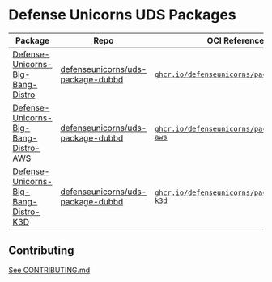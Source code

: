 # Defense Unicorns UDS Packages

| Package                                                                                                                      | Repo                                                                                              | OCI Reference                                                                                                                    | Tag            |
| ---------------------------------------------------------------------------------------------------------------------------- | ------------------------------------------------------------------------------------------------- | -------------------------------------------------------------------------------------------------------------------------------- | -------------- |
| [Defense-Unicorns-Big-Bang-Distro](https://github.com/defenseunicorns/uds-package-dubbd/pkgs/container/packages%2Fdubbd)         | [defenseunicorns/uds-package-dubbd](https://github.com/defenseunicorns/uds-package-dubbd) | [`ghcr.io/defenseunicorns/packages/dubbd`](https://ghcr.io/defenseunicorns/packages/dubbd) | `0.5.0-amd64` |
| [Defense-Unicorns-Big-Bang-Distro-AWS](https://github.com/defenseunicorns/uds-package-dubbd/pkgs/container/packages%2Fdubbd-aws)         | [defenseunicorns/uds-package-dubbd](https://github.com/defenseunicorns/uds-package-dubbd) | [`ghcr.io/defenseunicorns/packages/dubbd-aws`](https://ghcr.io/defenseunicorns/packages/dubbd-aws) | `0.5.0-amd64` |
| [Defense-Unicorns-Big-Bang-Distro-K3D](https://github.com/defenseunicorns/uds-package-dubbd/pkgs/container/packages%2Fdubbd-k3d)         | [defenseunicorns/uds-package-dubbd](https://github.com/defenseunicorns/uds-package-dubbd) | [`ghcr.io/defenseunicorns/packages/dubbd-k3d`](https://ghcr.io/defenseunicorns/packages/dubbd-k3d) | `0.5.0-amd64` |

## Contributing

[See CONTRIBUTING.md](./CONTRIBUTING.md)
